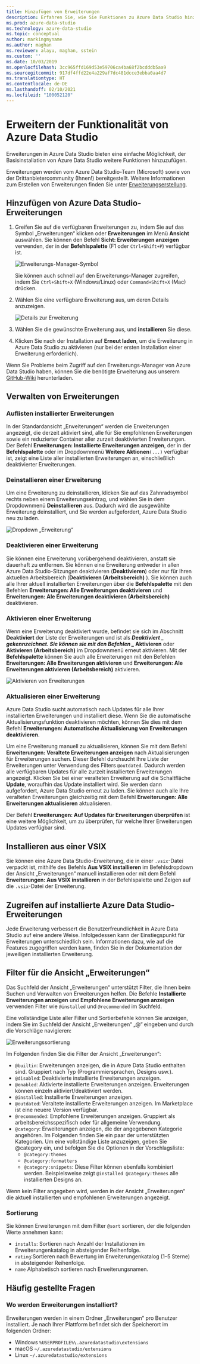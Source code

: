 ```yaml
---
title: Hinzufügen von Erweiterungen
description: Erfahren Sie, wie Sie Funktionen zu Azure Data Studio hinzufügen, indem Sie Erweiterungen auswählen und installieren, die von Microsoft und Drittanbietern bereitgestellt werden.
ms.prod: azure-data-studio
ms.technology: azure-data-studio
ms.topic: conceptual
author: markingmyname
ms.author: maghan
ms.reviewer: alayu, maghan, sstein
ms.custom: ''
ms.date: 10/03/2019
ms.openlocfilehash: 3cc965ffd169d53e59706ca4ba68f2bcdddb5aa9
ms.sourcegitcommit: 917df4ffd22e4a229af7dc481dcce3ebba0aa4d7
ms.translationtype: HT
ms.contentlocale: de-DE
ms.lasthandoff: 02/10/2021
ms.locfileid: "100052120"
---
```

# <a name="extend-the-functionality-of-azure-data-studio"></a>Erweitern der Funktionalität von Azure Data Studio

Erweiterungen in Azure Data Studio bieten eine einfache Möglichkeit, der Basisinstallation von Azure Data Studio weitere Funktionen hinzuzufügen.

Erweiterungen werden vom Azure Data Studio-Team (Microsoft) sowie von der Drittanbietercommunity (Ihnen!) bereitgestellt. Weitere Informationen zum Erstellen von Erweiterungen finden Sie unter [Erweiterungserstellung](./extension-authoring.md).

## <a name="add-azure-data-studio-extensions"></a>Hinzufügen von Azure Data Studio-Erweiterungen

1. Greifen Sie auf die verfügbaren Erweiterungen zu, indem Sie auf das Symbol „Erweiterungen“ klicken oder **Erweiterungen** im Menü **Ansicht** auswählen. Sie können den Befehl **Sicht: Erweiterungen anzeigen** verwenden, der in der **Befehlspalette** (F1 oder `Ctrl+Shift+P`) verfügbar ist.

    ![Erweiterungs-Manager-Symbol](media/add-extensions/extension-manager-icon.png)

    Sie können auch schnell auf den Erweiterungs-Manager zugreifen, indem Sie `Ctrl+Shift+X` (Windows/Linux) oder `Command+Shift+X` (Mac) drücken.

2. Wählen Sie eine verfügbare Erweiterung aus, um deren Details anzuzeigen.

    ![Details zur Erweiterung](media/add-extensions/extension-details.png)

3. Wählen Sie die gewünschte Erweiterung aus, und **installieren** Sie diese.

4. Klicken Sie nach der Installation auf **Erneut laden**, um die Erweiterung in Azure Data Studio zu aktivieren (nur bei der ersten Installation einer Erweiterung erforderlich).

Wenn Sie Probleme beim Zugriff auf den Erweiterungs-Manager von Azure Data Studio haben, können Sie die benötigte Erweiterung aus unserem [GitHub-Wiki](https://github.com/microsoft/azuredatastudio/wiki/List-of-Extensions) herunterladen.

## <a name="manage-extensions"></a>Verwalten von Erweiterungen

### <a name="list-installed-extensions"></a>Auflisten installierter Erweiterungen

In der Standardansicht „Erweiterungen“ werden die Erweiterungen angezeigt, die derzeit aktiviert sind, alle für Sie empfohlenen Erweiterungen sowie ein reduzierter Container aller zurzeit deaktivierten Erweiterungen. Der Befehl **Erweiterungen: Installierte Erweiterungen anzeigen**, der in der **Befehlspalette** oder im Dropdownmenü **Weitere Aktionen**`(...)` verfügbar ist, zeigt eine Liste aller installierten Erweiterungen an, einschließlich deaktivierter Erweiterungen.

### <a name="uninstall-an-extension"></a>Deinstallieren einer Erweiterung

Um eine Erweiterung zu deinstallieren, klicken Sie auf das Zahnradsymbol rechts neben einem Erweiterungseintrag, und wählen Sie in dem Dropdownmenü **Deinstallieren** aus. Dadurch wird die ausgewählte Erweiterung deinstalliert, und Sie werden aufgefordert, Azure Data Studio neu zu laden.

 ![Dropdown „Erweiterung“](media/add-extensions/extension-gear-dropdown.png)

### <a name="disable-an-extension"></a>Deaktivieren einer Erweiterung

Sie können eine Erweiterung vorübergehend deaktivieren, anstatt sie dauerhaft zu entfernen. Sie können eine Erweiterung entweder in allen Azure Data Studio-Sitzungen deaktivieren (**Deaktivieren**) oder nur für Ihren aktuellen Arbeitsbereich (**Deaktivieren (Arbeitsbereich)** ). Sie können auch alle Ihrer aktuell installierten Erweiterungen über die **Befehlspalette** mit den Befehlen **Erweiterungen: Alle Erweiterungen deaktivieren** und **Erweiterungen: Ale Erweiterungen deaktivieren (Arbeitsbereich)** deaktivieren.

### <a name="enable-an-extension"></a>Aktivieren einer Erweiterung

Wenn eine Erweiterung deaktiviert wurde, befindet sie sich im Abschnitt **Deaktiviert** der Liste der Erweiterungen und ist als **_Deaktiviert_ *_ gekennzeichnet. Sie können sie mit den Befehlen _* Aktivieren** oder **Aktivieren (Arbeitsbereich)** im Dropdownmenü erneut aktivieren. Mit der **Befehlspalette** können Sie auch alle Erweiterungen mit den Befehlen **Erweiterungen: Alle Erweiterungen aktivieren** und **Erweiterungen: Ale Erweiterungen aktivieren (Arbeitsbereich)** aktivieren.

![Aktivieren von Erweiterungen](media/add-extensions/extensions-enable.png)

### <a name="updating-an-extension"></a>Aktualisieren einer Erweiterung

Azure Data Studio sucht automatisch nach Updates für alle Ihrer installierten Erweiterungen und installiert diese. Wenn Sie die automatische Aktualisierungsfunktion deaktivieren möchten, können Sie dies mit dem Befehl **Erweiterungen: Automatische Aktualisierung von Erweiterungen deaktivieren**.

Um eine Erweiterung manuell zu aktualisieren, können Sie mit dem Befehl **Erweiterungen: Veraltete Erweiterungen anzeigen** nach Aktualisierungen für Erweiterungen suchen. Dieser Befehl durchsucht Ihre Liste der Erweiterungen unter Verwendung des Filters `@outdated`. Dadurch werden alle verfügbaren Updates für alle zurzeit installierten Erweiterungen angezeigt. Klicken Sie bei einer veralteten Erweiterung auf die Schaltfläche **Update**, woraufhin das Update installiert wird. Sie werden dann aufgefordert, Azure Data Studio erneut zu laden. Sie können auch alle Ihre veralteten Erweiterungen gleichzeitig mit dem Befehl **Erweiterungen: Alle Erweiterungen aktualisieren** aktualisieren.

Der Befehl **Erweiterungen: Auf Updates für Erweiterungen überprüfen** ist eine weitere Möglichkeit, um zu überprüfen, für welche Ihrer Erweiterungen Updates verfügbar sind.

## <a name="install-from-a-vsix"></a>Installieren aus einer VSIX

Sie können eine Azure Data Studio-Erweiterung, die in einer `.vsix`-Datei verpackt ist, mithilfe des Befehls **Aus VSIX installieren** im Befehlsdropdown der Ansicht „Erweiterungen“ manuell installieren oder mit dem Befehl **Erweiterungen: Aus VSIX installieren** in der Befehlspalette und Zeigen auf die `.vsix`-Datei der Erweiterung.

## <a name="access-installed-azure-data-studio-extensions"></a>Zugreifen auf installierte Azure Data Studio-Erweiterungen

Jede Erweiterung verbessert die Benutzerfreundlichkeit in Azure Data Studio auf eine andere Weise. Infolgedessen kann der Einstiegspunkt für Erweiterungen unterschiedlich sein. Informationen dazu, wie auf die Features zugegriffen werden kann, finden Sie in der Dokumentation der jeweiligen installierten Erweiterung.

## <a name="extensions-view-filters"></a>Filter für die Ansicht „Erweiterungen“

Das Suchfeld der Ansicht „Erweiterungen“ unterstützt Filter, die Ihnen beim Suchen und Verwalten von Erweiterungen helfen. Die Befehle **Installierte Erweiterungen anzeigen** und **Empfohlene Erweiterungen anzeigen** verwenden Filter wie `@installed` und `@recommended` im Suchfeld.

Eine vollständige Liste aller Filter und Sortierbefehle können Sie anzeigen, indem Sie im Suchfeld der Ansicht „Erweiterungen“ „@“ eingeben und durch die Vorschläge navigieren:

![Erweiterungssortierung](media/add-extensions/extension-sort.png)

Im Folgenden finden Sie die Filter der Ansicht „Erweiterungen“:

- `@builtin`: Erweiterungen anzeigen, die in Azure Data Studio enthalten sind. Gruppiert nach Typ (Programmiersprachen, Designs usw.).
- `@disabled`: Deaktivierte installierte Erweiterungen anzeigen.
- `@enabled`: Aktivierte installierte Erweiterungen anzeigen. Erweiterungen können einzeln aktiviert/deaktiviert werden.
- `@installed`: Installierte Erweiterungen anzeigen.
- `@outdated`: Veraltete installierte Erweiterungen anzeigen. Im Marketplace ist eine neuere Version verfügbar.
- `@recommended`: Empfohlene Erweiterungen anzeigen. Gruppiert als arbeitsbereichsspezifisch oder für allgemeine Verwendung.
- `@category`: Erweiterungen anzeigen, die der angegebenen Kategorie angehören. Im Folgenden finden Sie ein paar der unterstützten Kategorien. Um eine vollständige Liste anzuzeigen, geben Sie @category ein, und befolgen Sie die Optionen in der Vorschlagsliste:
    - `@category:themes`
    - `@category:formatters`
    - `@category:snippets`: Diese Filter können ebenfalls kombiniert werden. Beispielsweise zeigt `@installed @category:themes` alle installierten Designs an.

Wenn kein Filter angegeben wird, werden in der Ansicht „Erweiterungen“ die aktuell installierten und empfohlenen Erweiterungen angezeigt.

### <a name="sorting"></a>Sortierung

Sie können Erweiterungen mit dem Filter `@sort` sortieren, der die folgenden Werte annehmen kann:

- `installs`: Sortieren nach Anzahl der Installationen im Erweiterungenkatalog in absteigender Reihenfolge.
- `rating`:Sortieren nach Bewertung im Erweiterungenkatalog (1–5 Sterne) in absteigender Reihenfolge.
- `name` Alphabetisch sortieren nach Erweiterungsnamen.

## <a name="common-questions"></a>Häufig gestellte Fragen

### <a name="where-are-extensions-installed"></a>Wo werden Erweiterungen installiert?

Erweiterungen werden in einem Ordner „Erweiterungen“ pro Benutzer installiert. Je nach Ihrer Plattform befindet sich der Speicherort im folgenden Ordner:

- Windows `%USERPROFILE%\.azuredatastudio\extensions`
- macOS `~/.azuredatastudio/extensions`
- Linux `~/.azuredatastudio/extensions`
